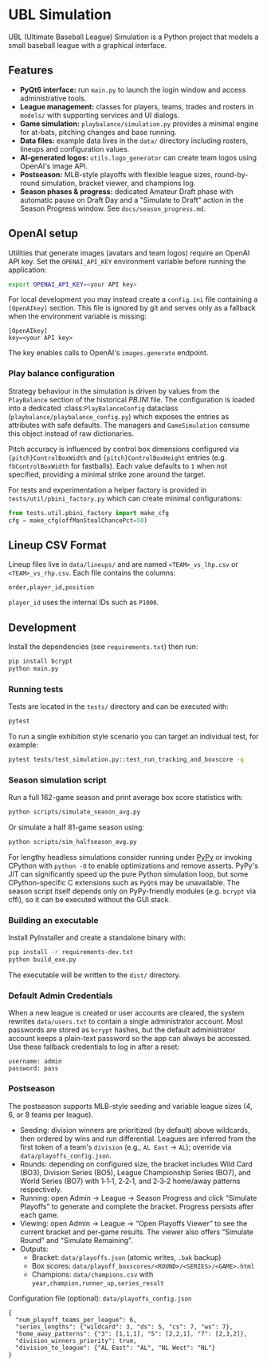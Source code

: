 # UBL Simulation

UBL (Ultimate Baseball League) Simulation is a Python project that models a small baseball league with a graphical interface.

## Features
- **PyQt6 interface:** run `main.py` to launch the login window and access administrative tools.
- **League management:** classes for players, teams, trades and rosters in `models/` with supporting services and UI dialogs.
- **Game simulation:** `playbalance/simulation.py` provides a minimal engine for at-bats, pitching changes and base running.
- **Data files:** example data lives in the `data/` directory including rosters, lineups and configuration values.
- **AI-generated logos:** `utils.logo_generator` can create team logos using OpenAI's image API.
- **Postseason:** MLB-style playoffs with flexible league sizes, round-by-round simulation, bracket viewer, and champions log.
- **Season phases & progress:** dedicated Amateur Draft phase with automatic pause on Draft Day and a "Simulate to Draft" action in the Season Progress window. See `docs/season_progress.md`.

## OpenAI setup

Utilities that generate images (avatars and team logos) require an OpenAI API
key. Set the `OPENAI_API_KEY` environment variable before running the
application:

```bash
export OPENAI_API_KEY=<your API key>
```

For local development you may instead create a `config.ini` file containing a
`[OpenAIkey]` section. This file is ignored by git and serves only as a
fallback when the environment variable is missing:

```
[OpenAIkey]
key=<your API key>
```

The key enables calls to OpenAI's `images.generate` endpoint.

### Play balance configuration

Strategy behaviour in the simulation is driven by values from the
`PlayBalance` section of the historical *PB.INI* file.  The configuration is
loaded into a dedicated :class:`PlayBalanceConfig` dataclass
(`playbalance/playbalance_config.py`) which exposes the entries as attributes with
safe defaults.  The managers and `GameSimulation` consume this object instead
of raw dictionaries.

Pitch accuracy is influenced by control box dimensions configured via
``{pitch}ControlBoxWidth`` and ``{pitch}ControlBoxHeight`` entries (e.g.
``fbControlBoxWidth`` for fastballs).  Each value defaults to ``1`` when not
specified, providing a minimal strike zone around the target.

For tests and experimentation a helper factory is provided in
`tests/util/pbini_factory.py` which can create minimal configurations:

```python
from tests.util.pbini_factory import make_cfg
cfg = make_cfg(offManStealChancePct=50)
```

## Lineup CSV Format
Lineup files live in `data/lineups/` and are named `<TEAM>_vs_lhp.csv` or `<TEAM>_vs_rhp.csv`.
Each file contains the columns:

```csv
order,player_id,position
```

`player_id` uses the internal IDs such as `P1000`.

## Development
Install the dependencies (see `requirements.txt`) then run:

```bash
pip install bcrypt
python main.py
```


### Running tests
Tests are located in the `tests/` directory and can be executed with:

```bash
pytest
```

To run a single exhibition style scenario you can target an individual test,
for example:

```bash
pytest tests/test_simulation.py::test_run_tracking_and_boxscore -q
```

### Season simulation script

Run a full 162-game season and print average box score statistics with:

```bash
python scripts/simulate_season_avg.py
```

Or simulate a half 81-game season using:

```bash
python scripts/sim_halfseason_avg.py
```

For lengthy headless simulations consider running under
[PyPy](https://www.pypy.org/) or invoking CPython with
`python -O` to enable optimizations and remove asserts. PyPy's JIT can
significantly speed up the pure Python simulation loop, but some
CPython-specific C extensions such as `PyQt6` may be unavailable. The
season script itself depends only on PyPy-friendly modules (e.g. `bcrypt`
via cffi), so it can be executed without the GUI stack.

### Building an executable
Install PyInstaller and create a standalone binary with:

```bash
pip install -r requirements-dev.txt
python build_exe.py
```

The executable will be written to the `dist/` directory.

### Default Admin Credentials
When a new league is created or user accounts are cleared, the system rewrites
`data/users.txt` to contain a single administrator account. Most passwords are
stored as `bcrypt` hashes, but the default administrator account keeps a
plain-text password so the app can always be accessed. Use these fallback
credentials to log in after a reset:

```
username: admin
password: pass
```

### Postseason

The postseason supports MLB-style seeding and variable league sizes (4, 6, or 8 teams per league).

- Seeding: division winners are prioritized (by default) above wildcards, then ordered by wins and run differential. Leagues are inferred from the first token of a team's `division` (e.g., `AL East` → `AL`); override via `data/playoffs_config.json`.
- Rounds: depending on configured size, the bracket includes Wild Card (BO3), Division Series (BO5), League Championship Series (BO7), and World Series (BO7) with 1‑1‑1, 2‑2‑1, and 2‑3‑2 home/away patterns respectively.
- Running: open Admin → League → Season Progress and click “Simulate Playoffs” to generate and complete the bracket. Progress persists after each game.
- Viewing: open Admin → League → “Open Playoffs Viewer” to see the current bracket and per‑game results. The viewer also offers “Simulate Round” and “Simulate Remaining”.
- Outputs:
  - Bracket: `data/playoffs.json` (atomic writes, `.bak` backup)
  - Box scores: `data/playoff_boxscores/<ROUND>/<SERIES>/<GAME>.html`
  - Champions: `data/champions.csv` with `year,champion,runner_up,series_result`

Configuration file (optional): `data/playoffs_config.json`

```
{
  "num_playoff_teams_per_league": 6,
  "series_lengths": {"wildcard": 3, "ds": 5, "cs": 7, "ws": 7},
  "home_away_patterns": {"3": [1,1,1], "5": [2,2,1], "7": [2,3,2]},
  "division_winners_priority": true,
  "division_to_league": {"AL East": "AL", "NL West": "NL"}
}
```

